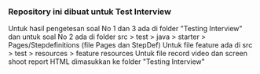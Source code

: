 ### Repository ini dibuat untuk Test Interview

Untuk hasil pengetesan soal No 1 dan 3 ada di folder "Testing Interview"
dan untuk soal No 2 ada di folder src > test > java > starter > Pages/Stepdefinitions (file Pages dan StepDef)
Untuk file feature ada di src > test > resources > feature resources
Untuk file record video dan screen shoot report HTML dimasukkan ke folder "Testing Interview"

